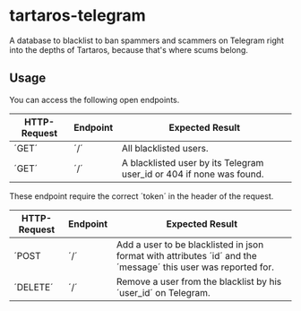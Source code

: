 # tartaros-telegram

A database to blacklist to ban spammers and scammers on Telegram right into the depths of Tartaros, because that's where
scums belong.

## Usage

You can access the following open endpoints.

| HTTP-Request | Endpoint | Expected Result                                                                                                |
|--------------|----------|----------------------------------------------------------------------------------------------------------------|
| ´GET´        | ´/´      | All blacklisted users.                                                                                         |
| ´GET´        | ´/<id>´  | A blacklisted user by its Telegram user_id or 404 if none was found.                                           |

These endpoint require the correct ´token´ in the header of the request.

| HTTP-Request | Endpoint | Expected Result                                                                                                |
|--------------|----------|----------------------------------------------------------------------------------------------------------------|
| ´POST        | ´/´      | Add a user to be blacklisted in json format with attributes ´id´ and the ´message´ this user was reported for. |
| ´DELETE´     | ´/<id>´  | Remove a user from the blacklist by his ´user_id´ on Telegram.                                                 |